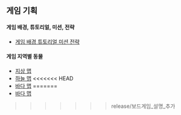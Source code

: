 ## 게임 기획

####  게임 배경, 튜토리얼, 미션, 전략

+ [게임 배경 튜토리얼 미션 전략](./세윤/세유닝폴더2/게임배경_튜토리얼_전략_미션.md )

#### 게임 지역별 동물
+ [지상 맵](./희진/땅_동물/지상지역.md)
+ [하늘 맵](./상민/하늘동물/하늘지역.md)
<<<<<<< HEAD
+ [바다 맵](./원웅/바다지역.md)
=======
+ [바다 맵](./원웅/바다/바다지역.md)
>>>>>>> release/보드게임_설명_추가
